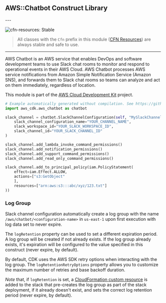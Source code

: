 ## AWS::Chatbot Construct Library

<!--BEGIN STABILITY BANNER-->---


![cfn-resources: Stable](https://img.shields.io/badge/cfn--resources-stable-success.svg?style=for-the-badge)

> All classes with the `Cfn` prefix in this module ([CFN Resources](https://docs.aws.amazon.com/cdk/latest/guide/constructs.html#constructs_lib)) are always stable and safe to use.

---
<!--END STABILITY BANNER-->

AWS Chatbot is an AWS service that enables DevOps and software development teams to use Slack chat rooms to monitor and respond to operational events in their AWS Cloud. AWS Chatbot processes AWS service notifications from Amazon Simple Notification Service (Amazon SNS), and forwards them to Slack chat rooms so teams can analyze and act on them immediately, regardless of location.

This module is part of the [AWS Cloud Development Kit](https://github.com/aws/aws-cdk) project.

```python
# Example automatically generated without compilation. See https://github.com/aws/jsii/issues/826
import aws_cdk.aws_chatbot as chatbot

slack_channel = chatbot.SlackChannelConfiguration(self, "MySlackChannel",
    slack_channel_configuration_name="YOUR_CHANNEL_NAME",
    slack_workspace_id="YOUR_SLACK_WORKSPACE_ID",
    slack_channel_id="YOUR_SLACK_CHANNEL_ID"
)

slack_channel.add_lambda_invoke_command_permissions()
slack_channel.add_notification_permissions()
slack_channel.add_support_command_permissions()
slack_channel.add_read_only_command_permissions()

slack_channel.add_to_principal_policy(iam.PolicyStatement(
    effect=iam.Effect.ALLOW,
    actions=["s3:GetObject"
    ],
    resources=["arn:aws:s3:::abc/xyz/123.txt"]
))
```

### Log Group

Slack channel configuration automatically create a log group with the name `/aws/chatbot/<configuration-name>` in `us-east-1` upon first execution with
log data set to never expire.

The `logRetention` property can be used to set a different expiration period. A log group will be created if not already exists.
If the log group already exists, it's expiration will be configured to the value specified in this construct (never expire, by default).

By default, CDK uses the AWS SDK retry options when interacting with the log group. The `logRetentionRetryOptions` property
allows you to customize the maximum number of retries and base backoff duration.

*Note* that, if `logRetention` is set, a [CloudFormation custom
resource](https://docs.aws.amazon.com/AWSCloudFormation/latest/UserGuide/aws-resource-cfn-customresource.html) is added
to the stack that pre-creates the log group as part of the stack deployment, if it already doesn't exist, and sets the
correct log retention period (never expire, by default).
